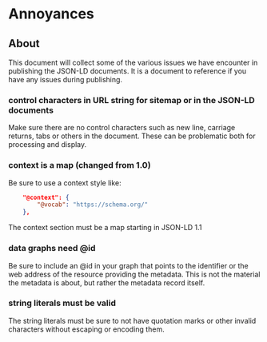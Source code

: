 # Annoyances

## About

This document will collect some of the various issues we have encounter in publishing
the JSON-LD documents.  It is a document to reference if you have any issues during
publishing.  

### control characters in URL string for sitemap or in the JSON-LD documents

Make sure there are no control characters such as new line, carriage returns, 
tabs or others in the document.  These can be problematic both for processing and
display.  

### context is a map (changed from 1.0)

Be sure to use a context style like:

```JSON
    "@context": {
        "@vocab": "https://schema.org/"
    },
```

The context section must be a map starting in JSON-LD 1.1

### data graphs need @id

Be sure to include an @id in your graph that points to the identifier or the 
web address of the resource providing the metadata.  This is not the material the
metadata is about, but rather the metadata record itself.

### string literals must be valid

The string literals must be sure to not have quotation marks or other invalid
characters without escaping or encoding them.  
